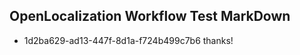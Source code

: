 ## OpenLocalization Workflow Test MarkDown
* 1d2ba629-ad13-447f-8d1a-f724b499c7b6 
thanks!<!--HONumber=Mar16_HO3-->

